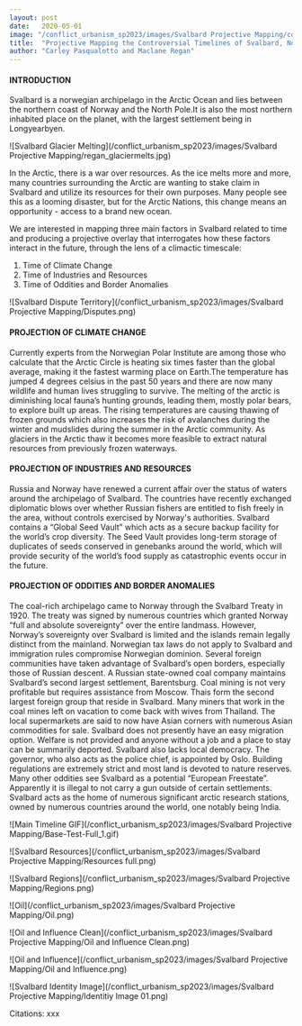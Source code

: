 ```yaml
---
layout: post
date:   2020-05-01
image: "/conflict_urbanism_sp2023/images/Svalbard Projective Mapping/coverimage_01.jpeg"
title:  "Projective Mapping the Controversial Timelines of Svalbard, Norway"
author: "Carley Pasqualotto and Maclane Regan"
---
```

#### INTRODUCTION  

Svalbard is a norwegian archipelago in the Arctic Ocean and lies between the northern coast of Norway and the North Pole.It is also the most northern inhabited place on the planet, with the largest settlement being in Longyearbyen. 

![Svalbard Glacier Melting](/conflict_urbanism_sp2023/images/Svalbard Projective Mapping/regan_glaciermelts.jpg)

In the Arctic, there is a war over resources. As the ice melts more and more, many countries surrounding the Arctic are wanting to stake claim in Svalbard and utilize its resources for their own purposes. Many people see this as a looming disaster, but for the Arctic Nations, this change means an opportunity - access to a brand new ocean.

We are interested in mapping three main factors in Svalbard related to time and producing a projective overlay that interrogates how these factors interact in the future, through the lens of a climactic timescale:

1. Time of Climate Change
1. Time of Industries and Resources
1. Time of Oddities and Border Anomalies

![Svalbard Dispute Territory](/conflict_urbanism_sp2023/images/Svalbard Projective Mapping/Disputes.png)

#### PROJECTION OF CLIMATE CHANGE

Currently experts from the Norwegian Polar Institute are among those who calculate that the Arctic Circle is heating six times faster than the global average, making it the fastest warming place on Earth.The temperature has jumped 4 degrees celsius in the past 50 years and there are now many wildlife and human lives struggling to survive. The melting of the arctic is diminishing local fauna’s hunting grounds, leading them, mostly polar bears, to explore built up areas. The rising temperatures are causing thawing of frozen grounds which also increases the risk of avalanches during the winter and mudslides during the summer in the Arctic community. As glaciers in the Arctic thaw it becomes more feasible to extract natural resources from previously frozen waterways.

#### PROJECTION OF INDUSTRIES AND RESOURCES

Russia and Norway have renewed a current affair over the status of waters around the archipelago of Svalbard. The countries have recently exchanged diplomatic blows over whether Russian fishers are entitled to fish freely in the area, without controls exercised by Norway's authorities. Svalbard contains a “Global Seed Vault” which acts as a secure backup facility for the world’s crop diversity. The Seed Vault provides long-term storage of duplicates of seeds conserved in genebanks around the world, which will provide security of the world’s food supply as catastrophic events occur in the future.

#### PROJECTION OF ODDITIES AND BORDER ANOMALIES

The coal-rich archipelago came to Norway through the Svalbard Treaty in 1920. The treaty was signed by numerous countries which granted Norway “full and absolute sovereignty” over the entire landmass. However, Norway’s sovereignty over Svalbard is limited and the islands remain legally distinct from the mainland. Norwegian tax laws do not apply to Svalbard and immigration rules compromise Norwegian dominion. Several foreign communities have taken advantage of Svalbard’s open borders, especially those of Russian descent. A Russian state-owned coal company maintains Svalbard’s second largest settlement, Barentsburg. Coal mining is not very profitable but requires assistance from Moscow. Thais form the second largest foreign group that reside in Svalbard. Many miners that work in the coal mines left on vacation to come back with wives from Thailand. The local supermarkets are said to now have Asian corners with numerous Asian commodities for sale. Svalbard does not presently have an easy migration option. Welfare is not provided and anyone without a job and a place to stay can be summarily deported. Svalbard also lacks local democracy. The governor, who also acts as the police chief, is appointed by Oslo. Building regulations are extremely strict and most land is devoted to nature reserves. Many other oddities see Svalbard as a potential “European Freestate”. Apparently it is illegal to not carry a gun outside of certain settlements.
Svalbard acts as the home of numerous significant arctic research stations, owned by numerous countries around the world, one notably being India.

![Main Timeline GIF](/conflict_urbanism_sp2023/images/Svalbard Projective Mapping/Base-Test-Full_1.gif)

![Svalbard Resources](/conflict_urbanism_sp2023/images/Svalbard Projective Mapping/Resources full.png)

![Svalbard Regions](/conflict_urbanism_sp2023/images/Svalbard Projective Mapping/Regions.png)

![Oil](/conflict_urbanism_sp2023/images/Svalbard Projective Mapping/Oil.png)

![Oil and Influence Clean](/conflict_urbanism_sp2023/images/Svalbard Projective Mapping/Oil and Influence Clean.png)

![Oil and Influence](/conflict_urbanism_sp2023/images/Svalbard Projective Mapping/Oil and Influence.png)

![Svalbard Identity Image](/conflict_urbanism_sp2023/images/Svalbard Projective Mapping/Identitiy Image 01.png)

Citations:
xxx
